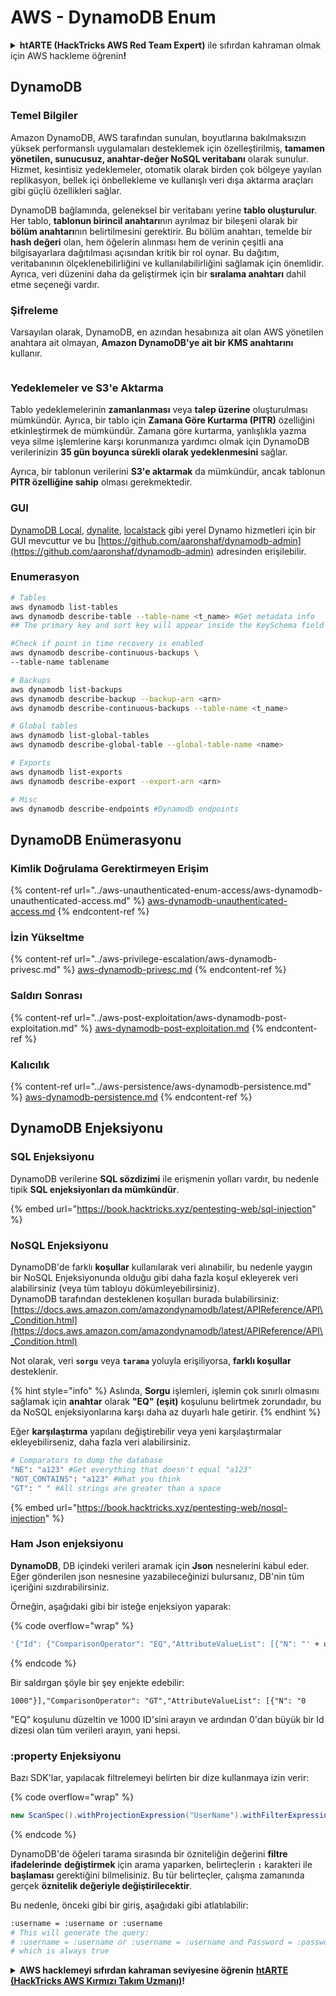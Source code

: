 # AWS - DynamoDB Enum

<details>

<summary><strong>htARTE (HackTricks AWS Red Team Expert)</strong> ile sıfırdan kahraman olmak için AWS hackleme öğrenin<strong>!</strong></summary>

HackTricks'ı desteklemenin diğer yolları:

* Şirketinizi HackTricks'te **reklamınızı görmek** veya **HackTricks'i PDF olarak indirmek** için [**ABONELİK PLANLARI**](https://github.com/sponsors/carlospolop)'na göz atın!
* [**Resmi PEASS & HackTricks ürünlerini**](https://peass.creator-spring.com) edinin
* [**The PEASS Family**](https://opensea.io/collection/the-peass-family) keşfedin, özel [**NFT'lerimiz**](https://opensea.io/collection/the-peass-family) koleksiyonumuz
* 💬 [**Discord grubuna**](https://discord.gg/hRep4RUj7f) veya [**telegram grubuna**](https://t.me/peass) **katılın** veya **Twitter** 🐦 [**@hacktricks\_live**](https://twitter.com/hacktricks\_live)'ı **takip edin**.
* **Hacking hilelerinizi** [**HackTricks**](https://github.com/carlospolop/hacktricks) ve [**HackTricks Cloud**](https://github.com/carlospolop/hacktricks-cloud) github reposuna **PR göndererek** paylaşın.

</details>

## DynamoDB

### Temel Bilgiler

Amazon DynamoDB, AWS tarafından sunulan, boyutlarına bakılmaksızın yüksek performanslı uygulamaları desteklemek için özelleştirilmiş, **tamamen yönetilen, sunucusuz, anahtar-değer NoSQL veritabanı** olarak sunulur. Hizmet, kesintisiz yedeklemeler, otomatik olarak birden çok bölgeye yayılan replikasyon, bellek içi önbellekleme ve kullanışlı veri dışa aktarma araçları gibi güçlü özellikleri sağlar.

DynamoDB bağlamında, geleneksel bir veritabanı yerine **tablo oluşturulur**. Her tablo, **tablonun birincil anahtarı**nın ayrılmaz bir bileşeni olarak bir **bölüm anahtarı**nın belirtilmesini gerektirir. Bu bölüm anahtarı, temelde bir **hash değeri** olan, hem öğelerin alınması hem de verinin çeşitli ana bilgisayarlara dağıtılması açısından kritik bir rol oynar. Bu dağıtım, veritabanının ölçeklenebilirliğini ve kullanılabilirliğini sağlamak için önemlidir. Ayrıca, veri düzenini daha da geliştirmek için bir **sıralama anahtarı** dahil etme seçeneği vardır.

### Şifreleme

Varsayılan olarak, DynamoDB, en azından hesabınıza ait olan AWS yönetilen anahtara ait olmayan, **Amazon DynamoDB'ye ait bir KMS anahtarını** kullanır.

<figure><img src="https://lh4.googleusercontent.com/JjtNS7aA-_GRMgZb4v93jWEQJi6DQdUPq0FEpzZPdeyCeNoG05p0NJiV9Zs-ULs_-Tfjmx0W1ZgsE2Ui2ljo7D-1a87Xny-gpLVQO0XmXdFoph9ci1RepbVNwaCe9oPruEZSEDxGTxF5dIv6pW1WpT6kWA=s2048" alt=""><figcaption></figcaption></figure>

### Yedeklemeler ve S3'e Aktarma

Tablo yedeklemelerinin **zamanlanması** veya **talep üzerine** oluşturulması mümkündür. Ayrıca, bir tablo için **Zamana Göre Kurtarma (PITR)** özelliğini etkinleştirmek de mümkündür. Zamana göre kurtarma, yanlışlıkla yazma veya silme işlemlerine karşı korunmanıza yardımcı olmak için DynamoDB verilerinizin **35 gün boyunca sürekli olarak yedeklenmesini** sağlar.

Ayrıca, bir tablonun verilerini **S3'e aktarmak** da mümkündür, ancak tablonun **PITR özelliğine sahip** olması gerekmektedir.

### GUI

[DynamoDB Local](https://aws.amazon.com/blogs/aws/dynamodb-local-for-desktop-development/), [dynalite](https://github.com/mhart/dynalite), [localstack](https://github.com/localstack/localstack) gibi yerel Dynamo hizmetleri için bir GUI mevcuttur ve bu [https://github.com/aaronshaf/dynamodb-admin](https://github.com/aaronshaf/dynamodb-admin) adresinden erişilebilir.

### Enumerasyon

```bash
# Tables
aws dynamodb list-tables
aws dynamodb describe-table --table-name <t_name> #Get metadata info
## The primary key and sort key will appear inside the KeySchema field

#Check if point in time recovery is enabled
aws dynamodb describe-continuous-backups \
--table-name tablename

# Backups
aws dynamodb list-backups
aws dynamodb describe-backup --backup-arn <arn>
aws dynamodb describe-continuous-backups --table-name <t_name>

# Global tables
aws dynamodb list-global-tables
aws dynamodb describe-global-table --global-table-name <name>

# Exports
aws dynamodb list-exports
aws dynamodb describe-export --export-arn <arn>

# Misc
aws dynamodb describe-endpoints #Dynamodb endpoints
```

## DynamoDB Enümerasyonu

### Kimlik Doğrulama Gerektirmeyen Erişim

{% content-ref url="../aws-unauthenticated-enum-access/aws-dynamodb-unauthenticated-access.md" %}
[aws-dynamodb-unauthenticated-access.md](../aws-unauthenticated-enum-access/aws-dynamodb-unauthenticated-access.md)
{% endcontent-ref %}

### İzin Yükseltme

{% content-ref url="../aws-privilege-escalation/aws-dynamodb-privesc.md" %}
[aws-dynamodb-privesc.md](../aws-privilege-escalation/aws-dynamodb-privesc.md)
{% endcontent-ref %}

### Saldırı Sonrası

{% content-ref url="../aws-post-exploitation/aws-dynamodb-post-exploitation.md" %}
[aws-dynamodb-post-exploitation.md](../aws-post-exploitation/aws-dynamodb-post-exploitation.md)
{% endcontent-ref %}

### Kalıcılık

{% content-ref url="../aws-persistence/aws-dynamodb-persistence.md" %}
[aws-dynamodb-persistence.md](../aws-persistence/aws-dynamodb-persistence.md)
{% endcontent-ref %}

## DynamoDB Enjeksiyonu

### SQL Enjeksiyonu

DynamoDB verilerine **SQL sözdizimi** ile erişmenin yolları vardır, bu nedenle tipik **SQL enjeksiyonları da mümkündür**.

{% embed url="https://book.hacktricks.xyz/pentesting-web/sql-injection" %}

### NoSQL Enjeksiyonu

DynamoDB'de farklı **koşullar** kullanılarak veri alınabilir, bu nedenle yaygın bir NoSQL Enjeksiyonunda olduğu gibi daha fazla koşul ekleyerek veri alabilirsiniz (veya tüm tabloyu dökümleyebilirsiniz).\
DynamoDB tarafından desteklenen koşulları burada bulabilirsiniz: [https://docs.aws.amazon.com/amazondynamodb/latest/APIReference/API\_Condition.html](https://docs.aws.amazon.com/amazondynamodb/latest/APIReference/API\_Condition.html)

Not olarak, veri **`sorgu`** veya **`tarama`** yoluyla erişiliyorsa, **farklı koşullar** desteklenir.

{% hint style="info" %}
Aslında, **Sorgu** işlemleri, işlemin çok sınırlı olmasını sağlamak için **anahtar** olarak **"EQ" (eşit)** koşulunu belirtmek zorundadır, bu da NoSQL enjeksiyonlarına karşı daha az duyarlı hale getirir.
{% endhint %}

Eğer **karşılaştırma** yapılanı değiştirebilir veya yeni karşılaştırmalar ekleyebilirseniz, daha fazla veri alabilirsiniz.

```bash
# Comparators to dump the database
"NE": "a123" #Get everything that doesn't equal "a123"
"NOT_CONTAINS": "a123" #What you think
"GT": " " #All strings are greater than a space
```

{% embed url="https://book.hacktricks.xyz/pentesting-web/nosql-injection" %}

### Ham Json enjeksiyonu

**DynamoDB**, DB içindeki verileri aramak için **Json** nesnelerini kabul eder. Eğer gönderilen json nesnesine yazabileceğinizi bulursanız, DB'nin tüm içeriğini sızdırabilirsiniz.

Örneğin, aşağıdaki gibi bir isteğe enjeksiyon yaparak:

{% code overflow="wrap" %}
```bash
'{"Id": {"ComparisonOperator": "EQ","AttributeValueList": [{"N": "' + user_input + '"}]}}'
```
{% endcode %}

Bir saldırgan şöyle bir şey enjekte edebilir:

`1000"}],"ComparisonOperator": "GT","AttributeValueList": [{"N": "0`

"EQ" koşulunu düzeltin ve 1000 ID'sini arayın ve ardından 0'dan büyük bir Id dizesi olan tüm verileri arayın, yani hepsi.

### :property Enjeksiyonu

Bazı SDK'lar, yapılacak filtrelemeyi belirten bir dize kullanmaya izin verir:

{% code overflow="wrap" %}
```java
new ScanSpec().withProjectionExpression("UserName").withFilterExpression(user_input+" = :username and Password = :password").withValueMap(valueMap)
```
{% endcode %}

DynamoDB'de öğeleri tarama sırasında bir özniteliğin değerini **filtre ifadelerinde** **değiştirmek** için arama yaparken, belirteçlerin **`:`** karakteri ile **başlaması** gerektiğini bilmelisiniz. Bu tür belirteçler, çalışma zamanında gerçek **öznitelik değeriyle değiştirilecektir**.

Bu nedenle, önceki gibi bir giriş, aşağıdaki gibi atlatılabilir:

```bash
:username = :username or :username
# This will generate the query:
# :username = :username or :username = :username and Password = :password
# which is always true
```

<details>

<summary><strong>AWS hacklemeyi sıfırdan kahraman seviyesine öğrenin</strong> <a href="https://training.hacktricks.xyz/courses/arte"><strong>htARTE (HackTricks AWS Kırmızı Takım Uzmanı)</strong></a><strong>!</strong></summary>

HackTricks'ı desteklemenin diğer yolları:

* **Şirketinizi HackTricks'te reklamını görmek isterseniz** veya **HackTricks'i PDF olarak indirmek isterseniz** [**ABONELİK PLANLARINA**](https://github.com/sponsors/carlospolop) göz atın!
* [**Resmi PEASS & HackTricks ürünlerini**](https://peass.creator-spring.com) edinin
* [**The PEASS Ailesi'ni**](https://opensea.io/collection/the-peass-family) keşfedin, özel [**NFT'lerimiz**](https://opensea.io/collection/the-peass-family) koleksiyonumuz
* 💬 [**Discord grubuna**](https://discord.gg/hRep4RUj7f) veya [**telegram grubuna**](https://t.me/peass) **katılın** veya **Twitter** 🐦 [**@hacktricks\_live**](https://twitter.com/hacktricks\_live)**'ı takip edin**.
* **Hacking hilelerinizi** [**HackTricks**](https://github.com/carlospolop/hacktricks) ve [**HackTricks Cloud**](https://github.com/carlospolop/hacktricks-cloud) github depolarına **PR göndererek paylaşın**.

</details>
